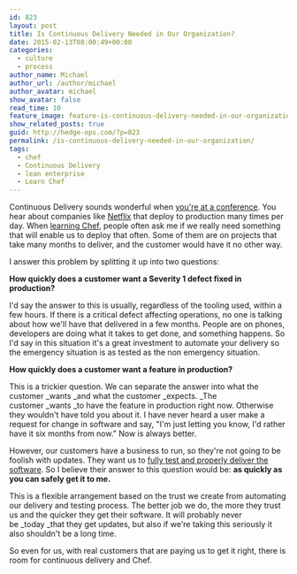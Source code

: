 ```yaml
---
id: 823
layout: post
title: Is Continuous Delivery Needed in Our Organization?
date: 2015-02-13T08:00:49+00:00
categories: 
  - culture
  - process
author_name: Michael
author_url: /author/michael
author_avatar: michael
show_avatar: false
read_time: 10
feature_image: feature-is-continuous-delivery-needed-in-our-organization 
show_related_posts: true 
guid: http://hedge-ops.com/?p=823
permalink: /is-continuous-delivery-needed-in-our-organization/
tags:
  - chef
  - Continuous Delivery
  - lean enterprise
  - Learn Chef
---
```

Continuous Delivery sounds wonderful when [you're at a conference](http://www.infoq.com/interviews/jez-humble-lean-enterprise). You hear about companies like [Netflix](http://www.infoq.com/presentations/netflix-continuous-delivery) that deploy to production many times per day. When [learning Chef](/learning-chef-book-review/), people often ask me if we really need something that will enable us to deploy that often. Some of them are on projects that take many months to deliver, and the customer would have it no other way.

I answer this problem by splitting it up into two questions:<!--more-->

**How quickly does a customer want a Severity 1 defect fixed in production?** 

I'd say the answer to this is usually, regardless of the tooling used, within a few hours. If there is a critical defect affecting operations, no one is talking about how we'll have that delivered in a few months. People are on phones, developers are doing what it takes to get done, and something happens. So I'd say in this situation it's a great investment to automate your delivery so the emergency situation is as tested as the non emergency situation.

**How quickly does a customer want a feature in production?**

This is a trickier question. We can separate the answer into what the customer _wants _and what the customer _expects. _The customer _wants _to have the feature in production right now. Otherwise they wouldn't have told you about it. I have never heard a user make a request for change in software and say, "I'm just letting you know, I'd rather have it six months from now." Now is always better.

However, our customers have a business to run, so they're not going to be foolish with updates. They want us to [fully test and properly deliver the software](/safety-net/). So I believe their answer to this question would be: **as quickly as you can safely get it to me.**

This is a flexible arrangement based on the trust we create from automating our delivery and testing process. The better job we do, the more they trust us and the quicker they get their software. It will probably never be _today _that they get updates, but also if we're taking this seriously it also shouldn't be a long time.

So even for us, with real customers that are paying us to get it right, there is room for continuous delivery and Chef.